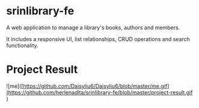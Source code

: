 # srinlibrary-fe

A web application to manage a library's books, authors and members. 

It includes a responsive UI, list relationships, CRUD operations and search functionality.


# Project Result
![me]([https://github.com/Daisyliu6/Daisyliu6/blob/master/me.gif](https://github.com/herlenadita/srinlibrary-fe/blob/master/project-result.gif
)


